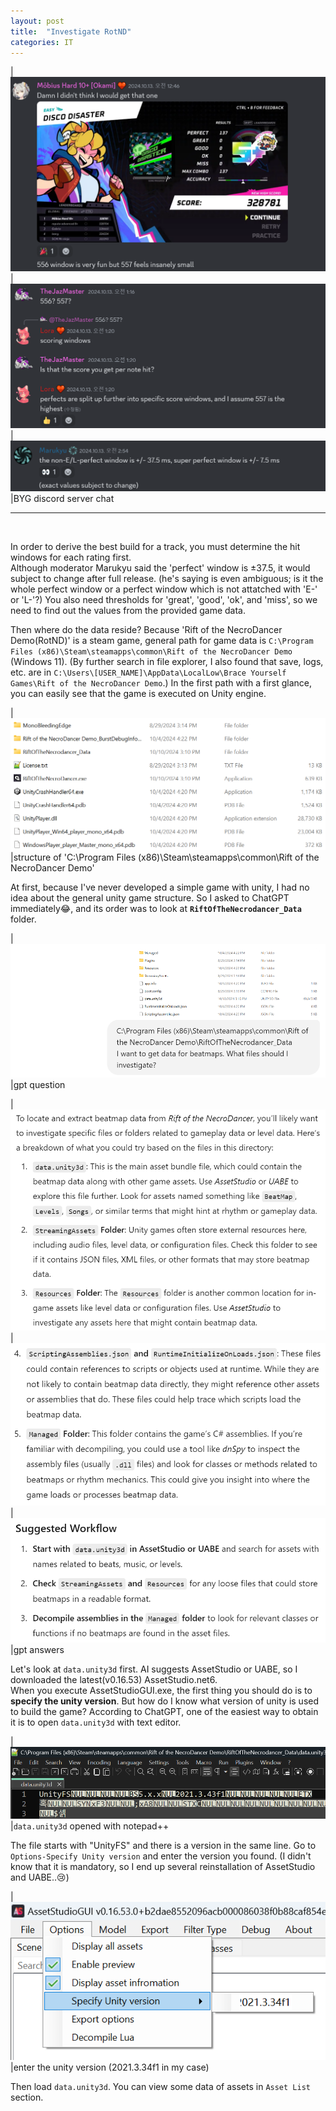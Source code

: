 ```yaml
---
layout: post
title:  "Investigate RotND"
categories: IT
---
```

|![discord_rating_window1](/../images/2024-11-11-investigate-RotND/discord_rating_window1.png)
|![discord_rating_window2](/../images/2024-11-11-investigate-RotND/discord_rating_window2.png)
|![discord_rating_window3](/../images/2024-11-11-investigate-RotND/discord_rating_window3.png)
|BYG discord server chat

- - -
<br>

In order to derive the best build for a track, you must determine the hit windows for each rating first.<br> Although moderator Marukyu said the 'perfect' window is ±37.5, it would subject to change after full release. (he's saying is even ambiguous; is it the whole perfect window or a perfect window which is not attatched with 'E-' or 'L-'?) You also need thresholds for 'great', 'good', 'ok', and 'miss', so we need to find out the values from the provided game data.

Then where do the data reside? Because 'Rift of the NecroDancer Demo(RotND)' is a steam game, general path for game data is ```C:\Program Files (x86)\Steam\steamapps\common\Rift of the NecroDancer Demo``` (Windows 11). (By further search in file explorer, I also found that save, logs, etc. are in ```C:\Users\[USER_NAME]\AppData\LocalLow\Brace Yourself Games\Rift of the NecroDancer Demo```.) In the first path with a first glance, you can easily see that the game is executed on Unity engine.

|![game_folder](/../images/2024-11-11-investigate-RotND/game_folder.png)
|structure of 'C:\Program Files (x86)\Steam\steamapps\common\Rift of the NecroDancer Demo'

At first, because I've never developed a simple game with unity, I had no idea about the general unity game structure. So I asked to ChatGPT immediately😂, and its order was to look at **```RiftOfTheNecrodancer_Data```** folder.

|![gpt_q1](/../images/2024-11-11-investigate-RotND/gpt_q1.png)
|gpt question

|![gpt_a1-1](/../images/2024-11-11-investigate-RotND/gpt_a1-1.png)
|![gpt_a1-2](/../images/2024-11-11-investigate-RotND/gpt_a1-2.png)
|![gpt_a1-3](/../images/2024-11-11-investigate-RotND/gpt_a1-3.png)
|gpt answers

Let's look at ```data.unity3d``` first. AI suggests AssetStudio or UABE, so I downloaded the latest(v0.16.53) AssetStudio.net6.<br>
When you execute AssetStudioGUI.exe, the first thing you should do is to **specify the unity version**. But how do I know what version of unity is used to build the game? According to ChatGPT, one of the easiest way to obtain it is to open ```data.unity3d``` with text editor.

|![unity_version_check](/../images/2024-11-11-investigate-RotND/unity_version_check.png)
|```data.unity3d``` opened with notepad++

The file starts with "UnityFS" and there is a version in the same line. Go to ```Options-Specify Unity version``` and enter the version you found. (I didn't know that it is mandatory, so I end up several reinstallation of AssetStudio and UABE..😢)

|![specify_unity_version](/../images/2024-11-11-investigate-RotND/specify_unity_version.png)
|enter the unity version (2021.3.34f1 in my case)

Then load ```data.unity3d```. You can view some data of assets in ```Asset List``` section.
